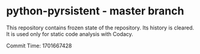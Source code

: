 # python-pyrsistent - master branch

This repository contains frozen state of the repository.
Its history is cleared. It is used only for static code
analysis with Codacy.

Commit Time: 1701667428